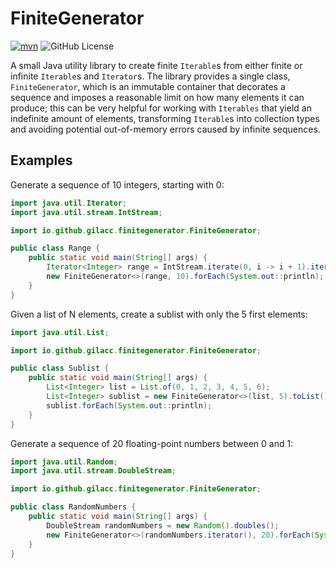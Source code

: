 # FiniteGenerator

[![mvn](https://github.com/gilacc/finitegenerator/actions/workflows/maven.yml/badge.svg)](https://github.com/gilacc/finitegenerator/actions/workflows/maven.yml)
![GitHub License](https://img.shields.io/github/license/gilacc/finitegenerator)

A small Java utility library to create finite `Iterable`s from either finite or infinite `Iterable`s and `Iterator`s.
The library provides a single class, `FiniteGenerator`, which is an immutable container that decorates a sequence and
imposes a reasonable limit on how many elements it can produce; this can be very helpful for working with `Iterables`
that yield an indefinite amount of elements, transforming `Iterable`s into collection types and avoiding potential
out-of-memory errors caused by infinite sequences.

## Examples

Generate a sequence of 10 integers, starting with 0:

```java
import java.util.Iterator;
import java.util.stream.IntStream;

import io.github.gilacc.finitegenerator.FiniteGenerator;

public class Range {
    public static void main(String[] args) {
        Iterator<Integer> range = IntStream.iterate(0, i -> i + 1).iterator();
        new FiniteGenerator<>(range, 10).forEach(System.out::println);
    }
}
```

Given a list of N elements, create a sublist with only the 5 first elements:

```java
import java.util.List;

import io.github.gilacc.finitegenerator.FiniteGenerator;

public class Sublist {
    public static void main(String[] args) {
        List<Integer> list = List.of(0, 1, 2, 3, 4, 5, 6);
        List<Integer> sublist = new FiniteGenerator<>(list, 5).toList();
        sublist.forEach(System.out::println);
    }
}
```

Generate a sequence of 20 floating-point numbers between 0 and 1:

```java
import java.util.Random;
import java.util.stream.DoubleStream;

import io.github.gilacc.finitegenerator.FiniteGenerator;

public class RandomNumbers {
    public static void main(String[] args) {
        DoubleStream randomNumbers = new Random().doubles();
        new FiniteGenerator<>(randomNumbers.iterator(), 20).forEach(System.out::println);
    }
}
```
